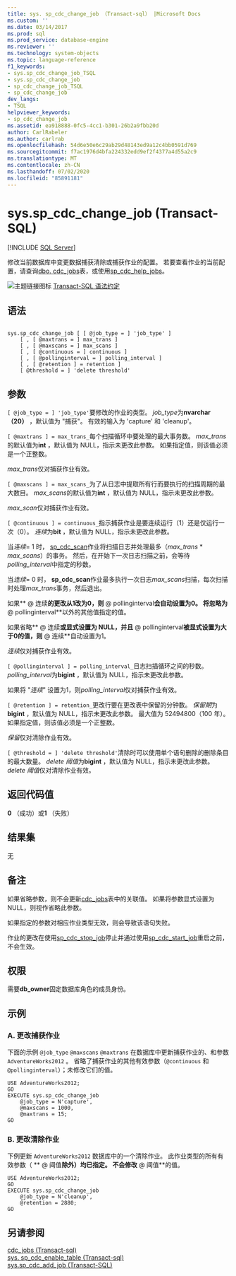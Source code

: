 ```yaml
---
title: sys. sp_cdc_change_job （Transact-sql） |Microsoft Docs
ms.custom: ''
ms.date: 03/14/2017
ms.prod: sql
ms.prod_service: database-engine
ms.reviewer: ''
ms.technology: system-objects
ms.topic: language-reference
f1_keywords:
- sys.sp_cdc_change_job_TSQL
- sys.sp_cdc_change_job
- sp_cdc_change_job_TSQL
- sp_cdc_change_job
dev_langs:
- TSQL
helpviewer_keywords:
- sp_cdc_change_job
ms.assetid: ea918888-0fc5-4cc1-b301-26b2a9fbb20d
author: CarlRabeler
ms.author: carlrab
ms.openlocfilehash: 54d6e50e6c29ab29d48143ed9a12c4bb0591d769
ms.sourcegitcommit: f7ac1976d4bfa224332edd9ef2f4377a4d55a2c9
ms.translationtype: MT
ms.contentlocale: zh-CN
ms.lasthandoff: 07/02/2020
ms.locfileid: "85891181"
---
```

# <a name="syssp_cdc_change_job-transact-sql"></a>sys.sp_cdc_change_job (Transact-SQL)
[!INCLUDE [SQL Server](../../includes/applies-to-version/sqlserver.md)]

  修改当前数据库中变更数据捕获清除或捕获作业的配置。 若要查看作业的当前配置，请查询[dbo. cdc_jobs](../../relational-databases/system-tables/dbo-cdc-jobs-transact-sql.md)表，或使用[sp_cdc_help_jobs](../../relational-databases/system-stored-procedures/sys-sp-cdc-help-jobs-transact-sql.md)。  
  
 ![主题链接图标](../../database-engine/configure-windows/media/topic-link.gif "“主题链接”图标") [Transact-SQL 语法约定](../../t-sql/language-elements/transact-sql-syntax-conventions-transact-sql.md)  
  
## <a name="syntax"></a>语法  
  
```  
  
sys.sp_cdc_change_job [ [ @job_type = ] 'job_type' ]  
    [ , [ @maxtrans = ] max_trans ]   
    [ , [ @maxscans = ] max_scans ]   
    [ , [ @continuous = ] continuous ]   
    [ , [ @pollinginterval = ] polling_interval ]   
    [ , [ @retention ] = retention ]   
    [ @threshold = ] 'delete threshold'  
```  
  
## <a name="arguments"></a>参数  
`[ @job_type = ] 'job_type'`要修改的作业的类型。 *job_type*为**nvarchar （20）** ，默认值为 "捕获"。 有效的输入为 'capture' 和 'cleanup'。  
  
`[ @maxtrans ] = max_trans_`每个扫描循环中要处理的最大事务数。 *max_trans*的默认值为**int** ，默认值为 NULL，指示未更改此参数。 如果指定值，则该值必须是一个正整数。  
  
 *max_trans*仅对捕获作业有效。  
  
`[ @maxscans ] = max_scans_`为了从日志中提取所有行而要执行的扫描周期的最大数目。 *max_scans*的默认值为**int** ，默认值为 NULL，指示未更改此参数。  
  
 *max_scan*仅对捕获作业有效。  
  
`[ @continuous ] = continuous_`指示捕获作业是要连续运行（1）还是仅运行一次（0）。 *连续*为**bit** ，默认值为 NULL，指示未更改此参数。  
  
 当*连续*= 1 时， [sp_cdc_scan](../../relational-databases/system-stored-procedures/sys-sp-cdc-scan-transact-sql.md)作业将扫描日志并处理最多（*max_trans* \* *max_scans*）的事务。 然后，在开始下一次日志扫描之前，会等待*polling_interval*中指定的秒数。  
  
 当*连续*= 0 时， **sp_cdc_scan**作业最多执行一次日志*max_scans*扫描，每次扫描时处理*max_trans*事务，然后退出。  
  
 如果** \@ 连续**的更改从1改为0，则** \@ pollinginterval**会自动设置为0。 将忽略为** \@ pollinginterval**以外的其他值指定的值。  
  
 如果省略** \@ 连续**或显式设置为 NULL，并且** \@ pollinginterval**被显式设置为大于0的值，则** \@ 连续**自动设置为1。  
  
 *连续*仅对捕获作业有效。  
  
`[ @pollinginterval ] = polling_interval_`日志扫描循环之间的秒数。 *polling_interval*为**bigint** ，默认值为 NULL，指示未更改此参数。  
  
 如果将 "*连续*" 设置为1，则*polling_interval*仅对捕获作业有效。  
  
`[ @retention ] = retention_`更改行要在更改表中保留的分钟数。 *保留期*为**bigint** ，默认值为 NULL，指示未更改此参数。 最大值为 52494800（100 年）。 如果指定值，则该值必须是一个正整数。  
  
 *保留*仅对清除作业有效。  
  
`[ @threshold = ] 'delete threshold'`清除时可以使用单个语句删除的删除条目的最大数量。 *delete 阈值*为**bigint** ，默认值为 NULL，指示未更改此参数。 *delete 阈值*仅对清除作业有效。  
  
## <a name="return-code-values"></a>返回代码值  
 **0** （成功）或**1** （失败）  
  
## <a name="result-sets"></a>结果集  
 无  
  
## <a name="remarks"></a>备注  
 如果省略参数，则不会更新[cdc_jobs](../../relational-databases/system-tables/dbo-cdc-jobs-transact-sql.md)表中的关联值。 如果将参数显式设置为 NULL，则视作省略此参数。  
  
 如果指定的参数对相应作业类型无效，则会导致该语句失败。  
  
 作业的更改在使用[sp_cdc_stop_job](../../relational-databases/system-stored-procedures/sys-sp-cdc-stop-job-transact-sql.md)停止并通过使用[sp_cdc_start_job](../../relational-databases/system-stored-procedures/sys-sp-cdc-start-job-transact-sql.md)重启之前，不会生效。  
  
## <a name="permissions"></a>权限  
 需要**db_owner**固定数据库角色的成员身份。  
  
## <a name="examples"></a>示例  
  
### <a name="a-changing-a-capture-job"></a>A. 更改捕获作业  
 下面的示例 `@job_type` `@maxscans` `@maxtrans` 在数据库中更新捕获作业的、和参数 `AdventureWorks2012` 。 省略了捕获作业的其他有效参数（`@continuous` 和 `@pollinginterval`）；未修改它们的值。  
  
```  
USE AdventureWorks2012;  
GO  
EXECUTE sys.sp_cdc_change_job   
    @job_type = N'capture',  
    @maxscans = 1000,  
    @maxtrans = 15;  
GO  
```  
  
### <a name="b-changing-a-cleanup-job"></a>B. 更改清除作业  
 下例更新 `AdventureWorks2012` 数据库中的一个清除作业。 此作业类型的所有有效参数（ ** \@ 阈值**除外）均已指定。 不会修改** \@ 阈值**的值。  
  
```  
USE AdventureWorks2012;  
GO  
EXECUTE sys.sp_cdc_change_job   
    @job_type = N'cleanup',  
    @retention = 2880;  
GO  
```  
  
## <a name="see-also"></a>另请参阅  
 [cdc_jobs &#40;Transact-sql&#41;](../../relational-databases/system-tables/dbo-cdc-jobs-transact-sql.md)   
 [sys. sp_cdc_enable_table &#40;Transact-sql&#41;](../../relational-databases/system-stored-procedures/sys-sp-cdc-enable-table-transact-sql.md)   
 [sys.sp_cdc_add_job (Transact-SQL)](../../relational-databases/system-stored-procedures/sys-sp-cdc-add-job-transact-sql.md)  
  
  
